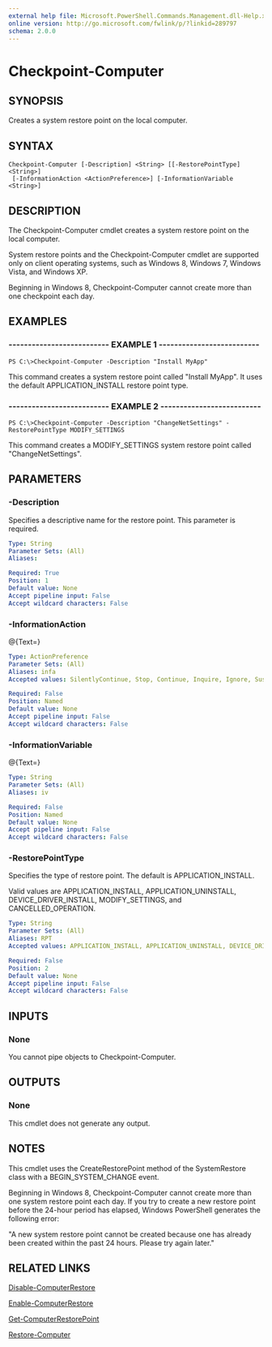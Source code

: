 ```yaml
---
external help file: Microsoft.PowerShell.Commands.Management.dll-Help.xml
online version: http://go.microsoft.com/fwlink/p/?linkid=289797
schema: 2.0.0
---
```


# Checkpoint-Computer
## SYNOPSIS
Creates a system restore point on the local computer.

## SYNTAX

```
Checkpoint-Computer [-Description] <String> [[-RestorePointType] <String>]
 [-InformationAction <ActionPreference>] [-InformationVariable <String>]
```

## DESCRIPTION
The Checkpoint-Computer cmdlet creates a system restore point on the local computer.

System restore points and the Checkpoint-Computer cmdlet are supported only on client operating systems, such as Windows 8, Windows 7, Windows Vista, and Windows XP.

Beginning in Windows 8, Checkpoint-Computer cannot create more than one checkpoint each day.

## EXAMPLES

### -------------------------- EXAMPLE 1 --------------------------
```
PS C:\>Checkpoint-Computer -Description "Install MyApp"
```

This command creates a system restore point called "Install MyApp".
It uses the default APPLICATION_INSTALL restore point type.

### -------------------------- EXAMPLE 2 --------------------------
```
PS C:\>Checkpoint-Computer -Description "ChangeNetSettings" -RestorePointType MODIFY_SETTINGS
```

This command creates a MODIFY_SETTINGS system restore point called "ChangeNetSettings".

## PARAMETERS

### -Description
Specifies a descriptive name for the restore point.
This parameter is required.

```yaml
Type: String
Parameter Sets: (All)
Aliases: 

Required: True
Position: 1
Default value: None
Accept pipeline input: False
Accept wildcard characters: False
```

### -InformationAction
@{Text=}

```yaml
Type: ActionPreference
Parameter Sets: (All)
Aliases: infa
Accepted values: SilentlyContinue, Stop, Continue, Inquire, Ignore, Suspend

Required: False
Position: Named
Default value: None
Accept pipeline input: False
Accept wildcard characters: False
```

### -InformationVariable
@{Text=}

```yaml
Type: String
Parameter Sets: (All)
Aliases: iv

Required: False
Position: Named
Default value: None
Accept pipeline input: False
Accept wildcard characters: False
```

### -RestorePointType
Specifies the type of restore point.
The default is APPLICATION_INSTALL.

Valid values are APPLICATION_INSTALL, APPLICATION_UNINSTALL, DEVICE_DRIVER_INSTALL, MODIFY_SETTINGS, and CANCELLED_OPERATION.

```yaml
Type: String
Parameter Sets: (All)
Aliases: RPT
Accepted values: APPLICATION_INSTALL, APPLICATION_UNINSTALL, DEVICE_DRIVER_INSTALL, MODIFY_SETTINGS, CANCELLED_OPERATION

Required: False
Position: 2
Default value: None
Accept pipeline input: False
Accept wildcard characters: False
```

## INPUTS

### None
You cannot pipe objects to Checkpoint-Computer.

## OUTPUTS

### None
This cmdlet does not generate any output.

## NOTES
This cmdlet uses the CreateRestorePoint method of the SystemRestore class with a BEGIN_SYSTEM_CHANGE event.

Beginning in Windows 8, Checkpoint-Computer cannot create more than one system restore point each day.
If you try to create a new restore point before the 24-hour period has elapsed, Windows PowerShell generates the following error:

"A new system restore point cannot be created because one has already been created within the past 24 hours.
Please try again later."

## RELATED LINKS

[Disable-ComputerRestore]()

[Enable-ComputerRestore]()

[Get-ComputerRestorePoint]()

[Restore-Computer]()

